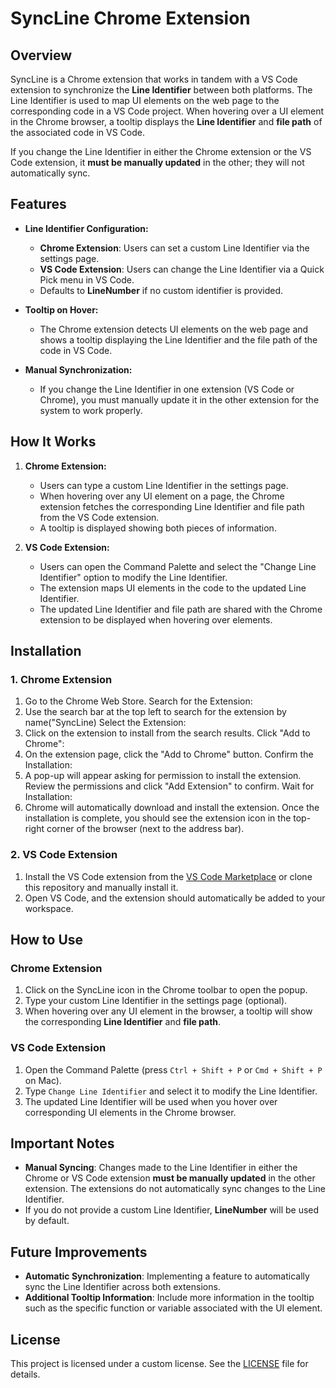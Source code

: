 # SyncLine Chrome Extension

## Overview

SyncLine is a Chrome extension that works in tandem with a VS Code extension to synchronize the **Line Identifier** between both platforms. The Line Identifier is used to map UI elements on the web page to the corresponding code in a VS Code project. When hovering over a UI element in the Chrome browser, a tooltip displays the **Line Identifier** and **file path** of the associated code in VS Code.

If you change the Line Identifier in either the Chrome extension or the VS Code extension, it **must be manually updated** in the other; they will not automatically sync.

## Features

- **Line Identifier Configuration:**
  - **Chrome Extension**: Users can set a custom Line Identifier via the settings page.
  - **VS Code Extension**: Users can change the Line Identifier via a Quick Pick menu in VS Code.
  - Defaults to **LineNumber** if no custom identifier is provided.
- **Tooltip on Hover:**

  - The Chrome extension detects UI elements on the web page and shows a tooltip displaying the Line Identifier and the file path of the code in VS Code.

- **Manual Synchronization:**
  - If you change the Line Identifier in one extension (VS Code or Chrome), you must manually update it in the other extension for the system to work properly.

## How It Works

1. **Chrome Extension:**

   - Users can type a custom Line Identifier in the settings page.
   - When hovering over any UI element on a page, the Chrome extension fetches the corresponding Line Identifier and file path from the VS Code extension.
   - A tooltip is displayed showing both pieces of information.

2. **VS Code Extension:**
   - Users can open the Command Palette and select the "Change Line Identifier" option to modify the Line Identifier.
   - The extension maps UI elements in the code to the updated Line Identifier.
   - The updated Line Identifier and file path are shared with the Chrome extension to be displayed when hovering over elements.

## Installation

### 1. **Chrome Extension**

1. Go to the Chrome Web Store. Search for the Extension:
2. Use the search bar at the top left to search for the extension by name("SyncLine) Select the Extension:
3. Click on the extension to install from the search results. Click "Add to Chrome":
4. On the extension page, click the "Add to Chrome" button. Confirm the Installation:
5. A pop-up will appear asking for permission to install the extension. Review the permissions and click "Add Extension" to confirm. Wait for Installation:
6. Chrome will automatically download and install the extension. Once the installation is complete, you should see the extension icon in the top-right corner of the browser (next to the address bar).

### 2. **VS Code Extension**

1. Install the VS Code extension from the [VS Code Marketplace](https://marketplace.visualstudio.com/) or clone this repository and manually install it.
2. Open VS Code, and the extension should automatically be added to your workspace.

## How to Use

### Chrome Extension

1. Click on the SyncLine icon in the Chrome toolbar to open the popup.
2. Type your custom Line Identifier in the settings page (optional).
3. When hovering over any UI element in the browser, a tooltip will show the corresponding **Line Identifier** and **file path**.

### VS Code Extension

1. Open the Command Palette (press `Ctrl + Shift + P` or `Cmd + Shift + P` on Mac).
2. Type `Change Line Identifier` and select it to modify the Line Identifier.
3. The updated Line Identifier will be used when you hover over corresponding UI elements in the Chrome browser.

## Important Notes

- **Manual Syncing**: Changes made to the Line Identifier in either the Chrome or VS Code extension **must be manually updated** in the other extension. The extensions do not automatically sync changes to the Line Identifier.
- If you do not provide a custom Line Identifier, **LineNumber** will be used by default.

## Future Improvements

- **Automatic Synchronization**: Implementing a feature to automatically sync the Line Identifier across both extensions.
- **Additional Tooltip Information**: Include more information in the tooltip such as the specific function or variable associated with the UI element.

## License

This project is licensed under a custom license. See the [LICENSE](LICENSE) file for details.
